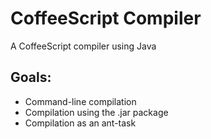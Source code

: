 CoffeeScript Compiler
=====================

A CoffeeScript compiler using Java


Goals:
------
- Command-line compilation
- Compilation using the .jar package
- Compilation as an ant-task
